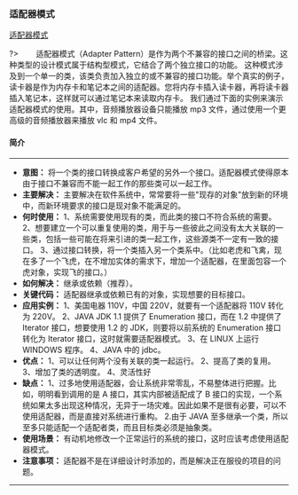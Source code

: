 ### 适配器模式  <!-- {docsify-ignore-all} -->
[适配器模式](https://www.runoob.com/design-pattern/adapter-pattern.html ':crossorgin')
  
?> &emsp;&emsp;适配器模式（Adapter Pattern）是作为两个不兼容的接口之间的桥梁。这种类型的设计模式属于结构型模式，它结合了两个独立接口的功能。
这种模式涉及到一个单一的类，该类负责加入独立的或不兼容的接口功能。举个真实的例子，读卡器是作为内存卡和笔记本之间的适配器。您将内存卡插入读卡器，再将读卡器插入笔记本，这样就可以通过笔记本来读取内存卡。
我们通过下面的实例来演示适配器模式的使用。其中，音频播放器设备只能播放 mp3 文件，通过使用一个更高级的音频播放器来播放 vlc 和 mp4 文件。
#### 简介
*****
- **意图：** 将一个类的接口转换成客户希望的另外一个接口。适配器模式使得原本由于接口不兼容而不能一起工作的那些类可以一起工作。
- **主要解决：** 主要解决在软件系统中，常常要将一些"现存的对象"放到新的环境中，而新环境要求的接口是现对象不能满足的。
- **何时使用：**  1、系统需要使用现有的类，而此类的接口不符合系统的需要。 2、想要建立一个可以重复使用的类，用于与一些彼此之间没有太大关联的一些类，包括一些可能在将来引进的类一起工作，这些源类不一定有一致的接口。 3、通过接口转换，将一个类插入另一个类系中。（比如老虎和飞禽，现在多了一个飞虎，在不增加实体的需求下，增加一个适配器，在里面包容一个虎对象，实现飞的接口。）
- **如何解决：** 继承或依赖（推荐）。
- **关键代码：** 适配器继承或依赖已有的对象，实现想要的目标接口。
- **应用实例：**  1、美国电器 110V，中国 220V，就要有一个适配器将 110V 转化为 220V。 2、JAVA JDK 1.1 提供了 Enumeration 接口，而在 1.2 中提供了 Iterator 接口，想要使用 1.2 的 JDK，则要将以前系统的 Enumeration 接口转化为 Iterator 接口，这时就需要适配器模式。 3、在 LINUX 上运行 WINDOWS 程序。 4、JAVA 中的 jdbc。
- **优点：**  1、可以让任何两个没有关联的类一起运行。 2、提高了类的复用。 3、增加了类的透明度。 4、灵活性好
- **缺点：**  1、过多地使用适配器，会让系统非常零乱，不易整体进行把握。比如，明明看到调用的是 A 接口，其实内部被适配成了 B 接口的实现，一个系统如果太多出现这种情况，无异于一场灾难。因此如果不是很有必要，可以不使用适配器，而是直接对系统进行重构。 2.由于 JAVA 至多继承一个类，所以至多只能适配一个适配者类，而且目标类必须是抽象类。
- **使用场景：** 有动机地修改一个正常运行的系统的接口，这时应该考虑使用适配器模式。
- **注意事项：** 适配器不是在详细设计时添加的，而是解决正在服役的项目的问题。
*****


